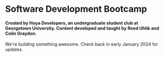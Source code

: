 # Software Development Bootcamp

#### Created by Hoya Developers, an undergraduate student club at Georgetown University. Content developed and taught by Reed Uhlik and Colin Graydon.

We're building something awesome. Check back in early January 2024 for updates.
